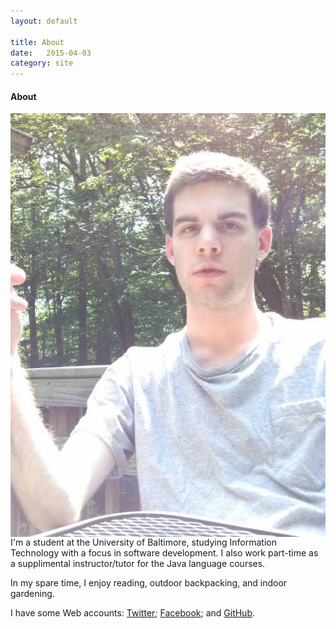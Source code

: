 ```yaml
---
layout: default

title: About
date:   2015-04-03
category: site
---
```


<h4>About</h4>

<img class="about-img" src="/img/me.jpg" align="left">

I'm a student at the University of Baltimore, studying Information Technology with a focus in software development. I also work part-time as a supplimental instructor/tutor for the Java language courses. 

In my spare time, I enjoy reading, outdoor backpacking, and indoor gardening.

I have some Web accounts: <a href="http://twitter.com/ksbelanger">Twitter</a>; <a href="http://facebook.com/ky.blnr">Facebook</a>; and <a href="http://github.com/kylesb">GitHub</a>.